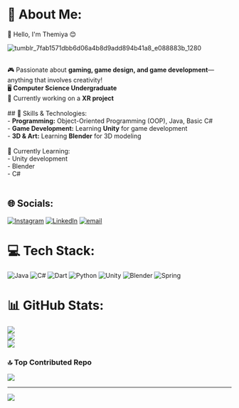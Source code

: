 # 💫 About Me:
👋 Hello, I'm Themiya 😊<br>

![tumblr_7fab1571dbb6d06a4b8d9add894b41a8_e088883b_1280](https://github.com/user-attachments/assets/8a495894-7257-4dc4-a18c-584da7de9a87)


<br>🎮 Passionate about **gaming, game design, and game development**—anything that involves creativity!  <br>🖥️ **Computer Science Undergraduate**  <br>🚀 Currently working on a **XR project**  <br><br>## 🔧 Skills & Technologies:<br>- **Programming:** Object-Oriented Programming (OOP), Java, Basic C#  <br>- **Game Development:** Learning **Unity** for game development  <br>- **3D & Art:** Learning **Blender** for 3D modeling  <br><br>🌱 Currently Learning:<br>- Unity development  <br>- Blender<br>- C# <br><br>





## 🌐 Socials:
[![Instagram](https://img.shields.io/badge/Instagram-%23E4405F.svg?logo=Instagram&logoColor=white)](https://instagram.com/tmya.j) [![LinkedIn](https://img.shields.io/badge/LinkedIn-%230077B5.svg?logo=linkedin&logoColor=white)](https://linkedin.com/in/https://www.linkedin.com/in/themiyaj/) [![email](https://img.shields.io/badge/Email-D14836?logo=gmail&logoColor=white)](mailto:jayaratnethemiya@gmail.com) 

# 💻 Tech Stack:
![Java](https://img.shields.io/badge/java-%23ED8B00.svg?style=for-the-badge&logo=openjdk&logoColor=white) ![C#](https://img.shields.io/badge/c%23-%23239120.svg?style=for-the-badge&logo=csharp&logoColor=white) ![Dart](https://img.shields.io/badge/dart-%230175C2.svg?style=for-the-badge&logo=dart&logoColor=white) ![Python](https://img.shields.io/badge/python-3670A0?style=for-the-badge&logo=python&logoColor=ffdd54) ![Unity](https://img.shields.io/badge/unity-%23000000.svg?style=for-the-badge&logo=unity&logoColor=white) ![Blender](https://img.shields.io/badge/blender-%23F5792A.svg?style=for-the-badge&logo=blender&logoColor=white) ![Spring](https://img.shields.io/badge/spring-%236DB33F.svg?style=for-the-badge&logo=spring&logoColor=white)
# 📊 GitHub Stats:
![](https://github-readme-stats.vercel.app/api?username=Th3miya06&theme=tokyonight&hide_border=false&include_all_commits=false&count_private=false)<br/>
![](https://nirzak-streak-stats.vercel.app/?user=Th3miya06&theme=tokyonight&hide_border=false)<br/>
![](https://github-readme-stats.vercel.app/api/top-langs/?username=Th3miya06&theme=tokyonight&hide_border=false&include_all_commits=false&count_private=false&layout=compact)

### 🔝 Top Contributed Repo
![](https://github-contributor-stats.vercel.app/api?username=Th3miya06&limit=5&theme=dark&combine_all_yearly_contributions=true)

---
[![](https://visitcount.itsvg.in/api?id=Th3miya06&icon=0&color=0)](https://visitcount.itsvg.in)

<!-- Proudly created with GPRM ( https://gprm.itsvg.in ) -->
